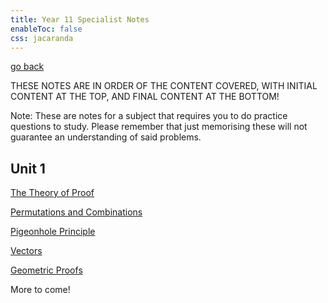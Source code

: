 ```yaml
---
title: Year 11 Specialist Notes
enableToc: false
css: jacaranda
---
```


[go back](Subjects.md)

THESE NOTES ARE IN ORDER OF THE CONTENT COVERED, WITH INITIAL CONTENT AT THE TOP, AND FINAL CONTENT AT THE BOTTOM!

Note: These are notes for a subject that requires you to do practice questions to study. Please remember that just memorising these will not guarantee an understanding of said problems.

## Unit 1

[The Theory of Proof](11Specialist/TheTheoryofProof.md)

[Permutations and Combinations](11Specialist/PerCom.md)

[Pigeonhole Principle](11Specialist/PigeonholePrinciple.md)

[Vectors](11Specialist/Vectors.md)

[Geometric Proofs](11Specialist/GeometricProofs.md)

More to come!